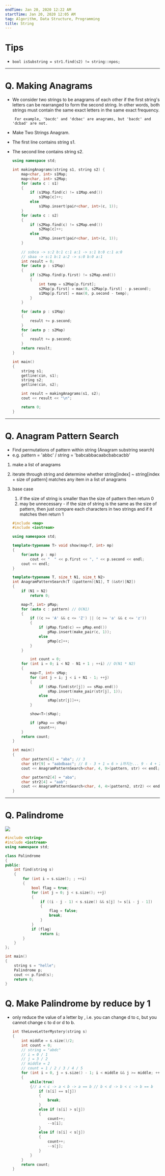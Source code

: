 ```yaml
---
endTime: Jan 20, 2020 12:22 AM
startTime: Jan 20, 2020 12:05 AM
tag: Algorithm, Data Structure, Programming
title: String
---
```


# Tips

- `bool isSubstring = str1.find(s2) != string::npos;`

---

# Q. Making Anagrams

- We consider two strings to be anagrams of each other if the first string's letters can be rearranged to form the second string. 
In other words, both strings must contain the same exact letters in the same exact frequency.

       For example, 'bacdc' and 'dcbac' are anagrams, but 'bacdc' and 'dcbad' are not.

- Make Two Strings Anagram.
- The first line contains string s1.
- The second line contains string s2.

    ```cpp
    using namespace std;
    
    int makingAnagrams(string s1, string s2) {
        map<char, int> s1Map;
        map<char, int> s2Map;
        for (auto c : s1)
        {
            if (s1Map.find(c) != s1Map.end())
                s1Map[c]++;
            else
                s1Map.insert(pair<char, int>(c, 1));
        }
        for (auto c : s2)
        {
            if (s2Map.find(c) != s2Map.end())
                s2Map[c]++;
            else
                s2Map.insert(pair<char, int>(c, 1));
        }
        
        // ssbca -> s:2 b:1 c:1 a:1 -> s:1 b:0 c:1 a:0
        // sbaa -> s:1 b:1 a:2 -> s:0 b:0 a:1
        int result = 0;
        for (auto p : s1Map)
        {
            if (s2Map.find(p.first) != s2Map.end())
            {
                int temp = s2Map[p.first];
                s2Map[p.first] = max(0, s2Map[p.first] - p.second);           
                s1Map[p.first] = max(0, p.second - temp);
            }
        }
         
        for (auto p : s1Map)
        {
            result += p.second;
        }
        for (auto p : s2Map)
        {
            result += p.second;
        }
        return result;
    }
    
    int main()
    {
        string s1;
        getline(cin, s1);
        string s2;
        getline(cin, s2);
    
        int result = makingAnagrams(s1, s2);
        cout << result << "\n";
    
        return 0;
    }
    ```
---

# Q. Anagram Pattern Search

- Find permutations of pattern within string (Anagram substring search)
- e.g. pattern = 'abbc' / string = 'babcabbacaabcbabcacbb'
1. make a list of anagrams 
2. iterate through string and determine whether string[index] ~ string[index + size of pattern] matches any item in a list of anagrams 
3. base case 
    1. if the size of string is smaller than the size of pattern then return 0
    2. may be unnecessary - if the size of string is the same as the size of pattern, then just compare each characters in two strings and if it matches then return 1

    ```cpp
    #include <map>
    #include <iostream>

    using namespace std;
    
    template<typename T> void show(map<T, int> mp)
    {
        for(auto p : mp)
            cout << "  " << p.first << ", " << p.second << endl;
        cout << endl;
    }
    
    template<typename T, size_t N1, size_t N2>
    int AnagramPatternSearch(T (&pattern)[N1], T (&str)[N2])
    {
        if (N1 > N2)
            return 0;
    
        map<T, int> pMap;
        for (auto c : pattern) // O(N1)
        {
            if ((c >= 'A' && c <= 'Z') || (c >= 'a' && c <= 'z'))
            {
                if (pMap.find(c) == pMap.end())
                    pMap.insert(make_pair(c, 1));
                else
                    pMap[c]++;
            }
        }
    
    	    int count = 0;
        for (int i = 0; i < N2 - N1 + 1 ; ++i) // O(N1 * N2)
        {
            map<T, int> sMap;
            for (int j = i; j < i + N1 - 1; ++j)
            {
                if (sMap.find(str[j]) == sMap.end())
                    sMap.insert(make_pair(str[j], 1));
                else
                    sMap[str[j]]++;
            }
    
            show<T>(sMap);
    
            if (pMap == sMap)
                count++;
        }
        return count;
    }
    
    int main()
    {
        char pattern[4] = "aba"; // 3
        char str[9] = "aabdbaac"; // 8 - 3 + 1 = 6 > i까지는... 9 - 4 + 1= 6 
        cout << AnagramPatternSearch<char, 4, 9>(pattern, str) << endl; // 2
    
        char pattern2[4] = "aba";
        char str2[4] = "aab";
        cout << AnagramPatternSearch<char, 4, 4>(pattern2, str2) << endl; // 1
    }
    ```

---

# Q. Palindrome

![](String/palindrome.jpg)

```cpp
#include <string>
#include <iostream>
using namespace std;

class Palindrome
{
public:
    int find(string s) 
    {
        for (int i = s.size(); ; ++i) 
        {
            bool flag = true;
            for (int j = 0; j < s.size(); ++j) 
            {
                if ((i - j - 1) < s.size() && s[j] != s[i - j - 1]) 
                {
                    flag = false;
                    break;
                }
            }
            if (flag)
                return i;
        }
    }
};

int main()
{
    string s = "helle";
    Palindrome p;
    cout << p.find(s);
    return 0;
}
```

# Q. Make Palindrome by reduce by 1

- only reduce the value of a letter by , i.e. you can change d to c, but you cannot change c to d or d to b.

    ```cpp
    int theLoveLetterMystery(string s)
    {
        int middle = s.size()/2;
        int count = 0;
        // string = "abdc"
        // i = 0 / 1
        // j = 3 / 2
        // middle = 2
        // count = 1 / 2 / 3 / 4 / 5
        for (int i = 0, j = s.size() - 1; i < middle && j >= middle; ++i, --j)
        {
            while(true)
            {// a < c -> a < b -> a == b // b < d -> b < c -> b == b
                if (s[i] == s[j])
                {
                    break;
                }
                else if (s[i] > s[j])
                {
                    count++; 
                    --s[i];
                }
                else if (s[i] < s[j])
                {
                    count++; 
                    --s[j];
                }
            }
        }
        return count;
    }
    ```
